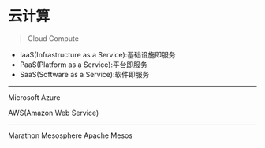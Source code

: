 # 云计算
> Cloud Compute


- IaaS(Infrastructure as a Service):基础设施即服务
- PaaS(Platform as a Service):平台即服务
- SaaS(Software as a Service):软件即服务

---


Microsoft Azure

AWS(Amazon Web Service)


---
Marathon
Mesosphere
Apache Mesos